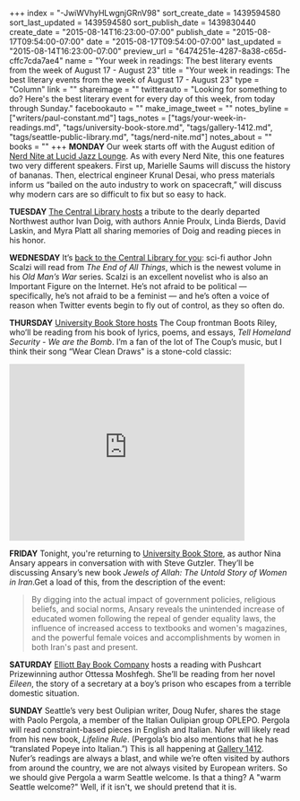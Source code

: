 +++
index = "-JwiWVhyHLwgnjGRnV98"
sort_create_date = 1439594580
sort_last_updated = 1439594580
sort_publish_date = 1439830440
create_date = "2015-08-14T16:23:00-07:00"
publish_date = "2015-08-17T09:54:00-07:00"
date = "2015-08-17T09:54:00-07:00"
last_updated = "2015-08-14T16:23:00-07:00"
preview_url = "6474251e-4287-8a38-c65d-cffc7cda7ae4"
name = "Your week in readings: The best literary events from the week of August 17 - August 23"
title = "Your week in readings: The best literary events from the week of August 17 - August 23"
type = "Column"
link = ""
shareimage = ""
twitterauto = "Looking for something to do? Here's the best literary event for every day of this week, from today through Sunday."
facebookauto = ""
make_image_tweet = ""
notes_byline = ["writers/paul-constant.md"]
tags_notes = ["tags/your-week-in-readings.md", "tags/university-book-store.md", "tags/gallery-1412.md", "tags/seattle-public-library.md", "tags/nerd-nite.md"]
notes_about = ""
books = ""
+++
**MONDAY** Our week starts off with the August edition of [Nerd Nite at Lucid Jazz Lounge](https://www.facebook.com/events/906049242807646/). As with every Nerd Nite, this one features two very different speakers. First up, Marielle Saums will discuss the history of bananas. Then, electrical engineer Krunal Desai, who press materials inform us “bailed on the auto industry to work on spacecraft,” will discuss why modern cars are so difficult to fix but so easy to hack.

**TUESDAY** [The Central Library hosts](http://www.elliottbaybook.com/event/last-bus-wisdom-evening-celebrating-and-memory-ivan-doig-annie-proulx-linda-bierds-david) a tribute to the dearly departed Northwest author Ivan Doig, with authors Annie Proulx, Linda Bierds, David Laskin, and Myra Platt all sharing memories of Doig and reading pieces in his honor. 

**WEDNESDAY** It’s [back to the Central Library for you](http://events.spl.org/115342882/JohnScalzireadsfromhisnewnovelTheEndofAllThings): sci-fi author John Scalzi will read from *The End of All Things*, which is the newest volume in his *Old Man’s War* series. Scalzi is an excellent novelist who is also an Important Figure on the Internet. He’s not afraid to be political — specifically, he’s not afraid to be a feminist — and he’s often a voice of reason when Twitter events begin to fly out of control, as they so often do.

**THURSDAY** [University Book Store hosts](http://www2.bookstore.washington.edu/_events/events_cal.taf?evmonth=08&evyear=2015&eventid=2015071314233600) The Coup frontman Boots Riley, who’ll be reading from his book of lyrics, poems, and essays, *Tell Homeland Security - We are the Bomb*. I’m a fan of the lot of The Coup’s music, but I think their song “Wear Clean Draws" is a stone-cold classic:

<iframe width="420" height="315" src="https://www.youtube.com/embed/qwzZjUahqMk" frameborder="0" allowfullscreen></iframe>


**FRIDAY** Tonight, you're returning to [University Book Store](http://www2.bookstore.washington.edu/_events/events_cal.taf?evmonth=08&evyear=2015&evdate=21&vec=mc), as author Nina Ansary appears in conversation with with Steve Gutzler. They’ll be discussing Ansary’s new book *Jewels of Allah: The Untold Story of Women in Iran*.Get a load of this, from the description of the event:

<blockquote>By digging into the actual impact of government policies, religious beliefs, and social norms, Ansary reveals the unintended increase of educated women following the repeal of gender equality laws, the influence of increased access to textbooks and women's magazines, and the powerful female voices and accomplishments by women in both Iran's past and present.</blockquote>


**SATURDAY** [Elliott Bay Book Company](http://www.elliottbaybook.com/event/ottessa-moshfegh) hosts a reading with Pushcart Prizewinning author Ottessa Moshfegh. She’ll be reading from her novel *Eileen*, the story of a secretary at a boy’s prison who escapes from a terrible domestic situation.


**SUNDAY** Seattle’s very best Oulipian writer, Doug Nufer, shares the stage with Paolo Pergola, a member of the Italian Oulipian group OPLEPO. Pergola will read constraint-based pieces in English and Italian. Nufer will likely read from his new book, *Lifeline Rule*. (Pergola’s bio also mentions that he has “translated Popeye into Italian.”) This is all happening at [Gallery 1412](https://gallery1412dotorg.wordpress.com/2015/08/06/august-23-paulo-pergola-and-doug-nufer-untangle-their-constraints/). Nufer’s readings are always a blast, and while we’re often visited by authors from around the country, we are not always visited by European writers. So we should give Pergola a warm Seattle welcome. Is that a thing? A "warm Seattle welcome?" Well, if it isn't, we should pretend that it is.